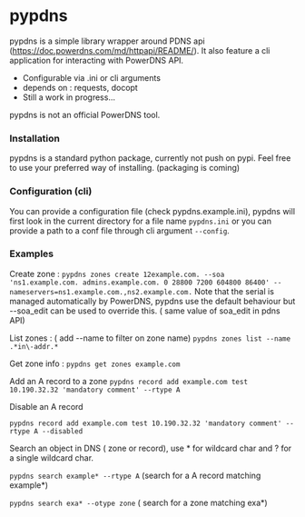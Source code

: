 # pypdns

pypdns is a simple library wrapper around PDNS api (https://doc.powerdns.com/md/httpapi/README/).
It also feature a cli application for interacting with PowerDNS API.

  - Configurable via .ini or cli arguments
  - depends on : requests, docopt
  - Still a work in progress...

pypdns is not an official PowerDNS tool.

### Installation
pypdns is a standard python package, currently not push on pypi. Feel free to use your preferred way of installing.
(packaging is coming)

### Configuration (cli)
You can provide a  configuration file (check pypdns.example.ini), pypdns will first look in the current directory for a file name ```pypdns.ini``` or you can provide a path to a conf file through cli argument ```--config```.

### Examples
Create zone :
```pypdns zones create 12example.com. --soa 'ns1.example.com. admins.example.com. 0 28800 7200 604800 86400' --nameservers=ns1.example.com.,ns2.example.com.```
Note that the serial is managed automatically by PowerDNS, pypdns use the default behaviour but --soa_edit can be used to override this. ( same value of soa_edit in pdns API)

List zones : ( add --name to filter on zone name)
```pypdns zones list --name .*in\-addr.*```

Get zone info :
```pypdns get zones example.com```

Add an A record to a zone
```pypdns record add example.com test 10.190.32.32 'mandatory comment' --rtype A```

Disable an A record

```pypdns record add example.com test 10.190.32.32 'mandatory comment' --rtype A --disabled```

Search an object in DNS ( zone or record), use * for wildcard char and ? for a single wildcard char.

```pypdns search example* --rtype A``` (search for a A record matching example*)

```pypdns search exa* --otype zone``` ( search for a zone matching exa*)

